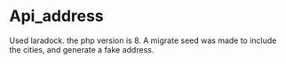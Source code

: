 # Api_address


Used laradock.
the php version is 8.
A migrate seed was made to include the cities, and generate a fake address.
